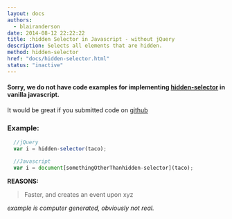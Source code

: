 ```yaml
---
layout: docs
authors:
  - blairanderson
date: 2014-08-12 22:22:22
title: :hidden Selector in Javascript - without jQuery
description: Selects all elements that are hidden.
method: hidden-selector
href: "docs/hidden-selector.html"
status: "inactive"
---
```


#### Sorry, we do not have code examples for implementing [hidden-selector](http://api.jquery.com/hidden-selector/) in vanilla javascript.

It would be great if you submitted code on [github](https://github.com/blairanderson/without-jquery/blob/master/docs/hidden-selector.md)

### Example:

```javascript
  //jQuery
  var i = hidden-selector(taco);

  //Javascript
  var i = document[somethingOtherThanhidden-selector](taco);

```

**REASONS:**
> Faster, and creates an event upon xyz

*example is computer generated, obviously not real.*
